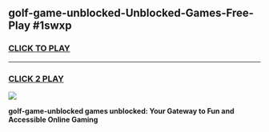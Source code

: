 
## golf-game-unblocked-Unblocked-Games-Free-Play #1swxp
<h3>
<a href="https://us.freeplayer.one?title=golf-game-unblocked&ref=9M">CLICK TO PLAY</a></h3>
<hr>

<h3>
<a href="https://us.freeplayer.one?title=golf-game-unblocked&ref=9M">CLICK 2 PLAY</a>
  
</h3>

<a href="https://us.freeplayer.one?title=golf-game-unblocked&ref=9M"><img src="https://clearcache.store/games.png"></a>


**golf-game-unblocked games unblocked: Your Gateway to Fun and Accessible Online Gaming**

